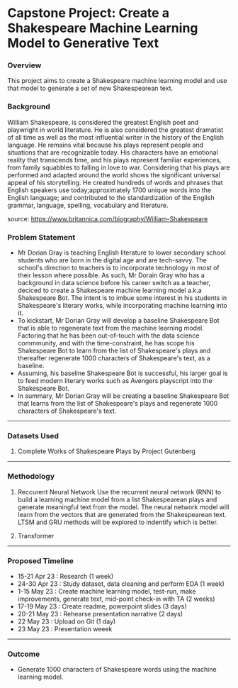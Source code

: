 # Capstone Project: Create a Shakespeare Machine Learning Model to Generative Text

### Overview
This project aims to create a Shakespeare machine learning model and use that model to generate a set of new Shakespearean text.

### Background
William Shakespeare, is considered the greatest English poet and playwright in world literature. He is also considered the greatest dramatist of all time as well as the most influential writer in the history of the English language. He remains vital because his plays represent people and situations that are recognizable today. His characters have an emotional reality that transcends time, and his plays represent familiar experiences, from family squabbles to falling in love to war. Considering that his plays are performed and adapted around the world shows the significant universal appeal of his storytelling. He created hundreds of words and phrases that English speakers use today;approximately 1700 unique words into the English language; and contributed to the standardization of the English grammar, language, spelling, vocabulary and literature.

source: https://www.britannica.com/biography/William-Shakespeare


### Problem Statement
- Mr Dorian Gray is teaching English literature to lower secondary school students who are born in the digital age and are tech-savvy. The school's direction to teachers is to incorporate technology in most of their lesson where possible. As such, Mr Dorain Gray who has a background in data science before his career switch as a teacher, deciced to create a Shakespeare machine learning model a.k.a Shakespeare Bot. The intent is to imbue some interest in his students in Shakespeare's literary works, while incorporating machine learning into it.
- To kickstart, Mr Dorian Gray will develop a baseline Shakespeare Bot that is able to regenerate text from the machine learning model. Factoring that he has been out-of-touch with the data science commmunity, and with the time-constraint, he has scope his Shakespeare Bot to learn from the list of Shakespeare's plays and thereafter regenerate 1000 characters of Shakespeare's text, as a baseline.
- Assuming, his baseline Shakespeare Bot is successful, his larger goal is to feed modern literary works such as Avengers playscript into the Shakespeare Bot. 
- In summary, Mr Dorian Gray will be creating a baseline Shakespeare Bot that learns from the list of Shakespeare's plays and regenerate 1000 characters of Shakespeare's text. 

---

### Datasets Used

1. Complete Works of Shakespeare Plays by Project Gutenberg

---

### Methodology
1. Reccurent Neural Network
Use the recurrent neural network (RNN) to build a learning machine model from a list Shakespearean plays and generate meaningful text from the model. The neural network model will learn from the vectors that are generated from the Shakespearean text. LTSM and GRU methods will be explored to indentify which is better. 

2. Transformer

---

### Proposed Timeline
- 15-21 Apr 23 : Research (1 week)
- 24-30 Apr 23 : Study dataset, data cleaning and perform EDA (1 week)
- 1-15  May 23 : Create machine learning model, test-run, make improvements, generate text, mid-point check-in with TA (2 weeks)
- 17-19 May 23 : Create readme, powerpoint slides (3 days)
- 20-21 May 23 : Rehearse presentation narrative (2 days)
-    22 May 23 : Upload on Git (1 day)
-    23 May 23 : Presentation weeek

---

### Outcome
- Generate 1000 characters of Shakespeare words using the machine learning model.